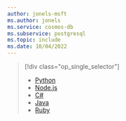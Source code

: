 ```yaml
---
author: jonels-msft
ms.author: jonels
ms.service: cosmos-db
ms.subservice: postgresql
ms.topic: include
ms.date: 10/04/2022
---
```


> [!div class="op_single_selector"]
>
> * [Python](../quickstart-app-stacks-python.md)
> * [Node.js](../quickstart-app-stacks-nodejs.yml)
> * [C#](../quickstart-app-stacks-csharp.md)
> * [Java](../quickstart-app-stacks-java.md)
> * [Ruby](../quickstart-app-stacks-ruby.md)
>
